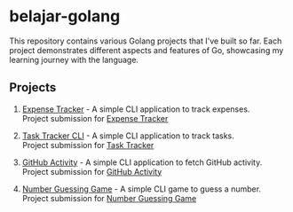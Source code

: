 # belajar-golang

This repository contains various Golang projects that I've built so far. Each project demonstrates different aspects and features of Go, showcasing my learning journey with the language.

## Projects
1. [Expense Tracker](./expense-tracker-cli) - A simple CLI application to track expenses.  
  Project submission for [Expense Tracker](https://roadmap.sh/projects/expense-tracker)

2. [Task Tracker CLI](./task-tacker-cli) - A simple CLI application to track tasks.  
   Project submission for [Task Tracker](https://roadmap.sh/projects/task-tracker)

3. [GitHub Activity](./github-activity-cli) - A simple CLI application to fetch GitHub activity.  
   Project submission for [GitHub Activity](https://roadmap.sh/projects/github-user-activity)
4. [Number Guessing Game](./number-guessing-game) - A simple CLI game to guess a number.  
   Project submission for [Number Guessing Game](https://roadmap.sh/projects/number-guessing-game)